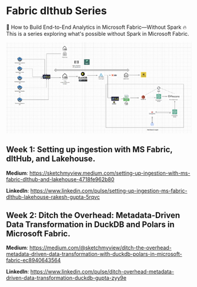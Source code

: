 # Fabric dlthub Series

🚀 How to Build End-to-End Analytics in Microsoft Fabric—Without Spark 🔥
This is a series exploring what's possible without Spark in Microsoft Fabric. 

![plot](./images/end-2-end-sa.png)

## Week 1: Setting up ingestion with MS Fabric, dltHub, and Lakehouse. 

**Medium**: https://sketchmyview.medium.com/setting-up-ingestion-with-ms-fabric-dlthub-and-lakehouse-4718fe962b80  

**LinkedIn**: https://www.linkedin.com/pulse/setting-up-ingestion-ms-fabric-dlthub-lakehouse-rakesh-gupta-5rqvc  


## Week 2: Ditch the Overhead: Metadata-Driven Data Transformation in DuckDB and Polars in Microsoft Fabric.

**Medium**: https://medium.com/@sketchmyview/ditch-the-overhead-metadata-driven-data-transformation-with-duckdb-polars-in-microsoft-fabric-ec8940643564 

**LinkedIn**: https://www.linkedin.com/pulse/ditch-overhead-metadata-driven-data-transformation-duckdb-gupta-zyy9e

